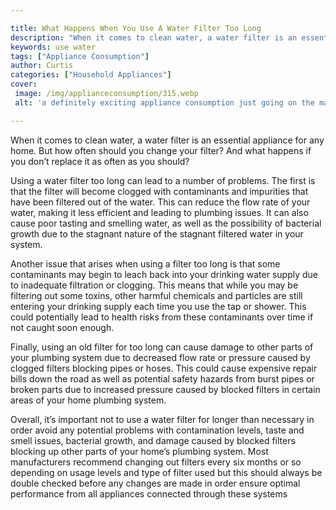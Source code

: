 ```yaml
---

title: What Happens When You Use A Water Filter Too Long
description: "When it comes to clean water, a water filter is an essential appliance for any home. But how often should you change your filter? ...keep reading to learn"
keywords: use water
tags: ["Appliance Consumption"]
author: Curtis
categories: ["Household Appliances"]
cover: 
 image: /img/applianceconsumption/315.webp
 alt: 'a definitely exciting appliance consumption just going on the market'

---
```


When it comes to clean water, a water filter is an essential appliance for any home. But how often should you change your filter? And what happens if you don’t replace it as often as you should?

Using a water filter too long can lead to a number of problems. The first is that the filter will become clogged with contaminants and impurities that have been filtered out of the water. This can reduce the flow rate of your water, making it less efficient and leading to plumbing issues. It can also cause poor tasting and smelling water, as well as the possibility of bacterial growth due to the stagnant nature of the stagnant filtered water in your system. 

Another issue that arises when using a filter too long is that some contaminants may begin to leach back into your drinking water supply due to inadequate filtration or clogging. This means that while you may be filtering out some toxins, other harmful chemicals and particles are still entering your drinking supply each time you use the tap or shower. This could potentially lead to health risks from these contaminants over time if not caught soon enough. 

Finally, using an old filter for too long can cause damage to other parts of your plumbing system due to decreased flow rate or pressure caused by clogged filters blocking pipes or hoses. This could cause expensive repair bills down the road as well as potential safety hazards from burst pipes or broken parts due to increased pressure caused by blocked filters in certain areas of your home plumbing system. 

Overall, it’s important not to use a water filter for longer than necessary in order avoid any potential problems with contamination levels, taste and smell issues, bacterial growth, and damage caused by blocked filters blocking up other parts of your home’s plumbing system. Most manufacturers recommend changing out filters every six months or so depending on usage levels and type of filter used but this should always be double checked before any changes are made in order ensure optimal performance from all appliances connected through these systems
